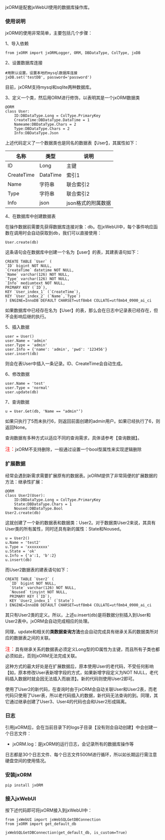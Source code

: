 
jxORM是配套jxWebUI使用的数据库操作库。

### 使用说明

jxORM的使用非常简单，主要包括几个步骤：

1、导入依赖

	from jxORM import jxORMLogger, ORM, DBDataType, ColType, jxDB

2、设置数据库连接
    
    #用默认设置，设置本地的mysql数据库连接
	jxDB.set('testDB', password='password')

目前，jxORM支持mysql和sqlite两种数据库。

3、定义一个类，然后用ORM进行修饰，以表明其是一个jxORM数据类

    @ORM
	class User:
        ID:DBDataType.Long = ColType.PrimaryKey
        CreateTime:DBDataType.DataTime = 1
        Nameame:DBDataType.Chars = 2
        Type:DBDataType.Chars = 2
        Info:DBDataType.Json

上述代码定义了一个数据类也是同名的数据表【User】，其属性如下：

| 名称         | 类型       | 说明          |
|------------|----------|-------------|
| ID         | Long     | 主键          |
| CreateTime | DataTime | 索引1         |
| Name       | 字符串      | 联合索引2       |
| Type       | 字符串      | 联合索引2       |
| Info       | json     | json格式的附属数据 |

4、在数据库中创建数据表

在操作数据前需要先获得数据库连接对象：db。在jxWebUI中，每个事件响应函数在调用时会自动获取到db，我们可以直接使用：

	User.create(db)

这条语句会在数据库中创建一个名为【user】的表，其建表语句如下：

    CREATE TABLE `User` (
    `ID` bigint NOT NULL,
    `CreateTime` datetime NOT NULL,
    `Name` varchar(126) NOT NULL,
    `Type` varchar(126) NOT NULL,
    `Info` mediumtext NOT NULL,
    PRIMARY KEY (`ID`),
    KEY `User_index_1` (`CreateTime`),
    KEY `User_index_2` (`Name`,`Type`)
    ) ENGINE=InnoDB DEFAULT CHARSET=utf8mb4 COLLATE=utf8mb4_0900_ai_ci

如果数据库中已经存在名为【User】的表，那么会在日志中记录表已经存在，但不会影响后继的执行。

5、插入数据

    user = User()
    user.Name = 'admin'
    user.Type = 'admin'
    user.Info = {'name': 'admin', 'pwd': '123456'}
    user.insert(db)

则会在表User中插入一条记录。ID、CreateTime会自动生成。

6、修改数据

    user.Name = 'test'
    user.Type = 'normal'
    user.update(db)

7、查询数据

    u = User.Get(db, 'Name == "admin"‘)

如果只执行了5而未执行6，则返回前面创建的admin用户。如果已经执行了6，则返回None。

查询数据有多种方式以适应不同的查询需求，具体请参考【查询数据】。

<font color=red size=3>注：</font>jxORM不支持删除，一般通过设置一个bool型属性来实现逻辑删除

### 扩展数据

经常会遇到新需求需要扩展原有的数据表。jxORM提供了非常简便的扩展数据的方法：继承性扩展：
    
    @ORM
    class User2(User):
        ID:DBDataType.Long = ColType.PrimaryKey
        State:DBDataType.Chars = 1
        Noused:DBDataType.Bool
    User2.create(db)

这就创建了一个新的数据表和数据类：User2。对于数据类User2来说，其具有User类的所有属性，同时还具有新的属性：State和Noused。

    u = User2()
    u.Name = 'test2'
    u.Type = 'xxxxxxxxx'
    u.State = 'ok'
    u.Info = {'a':1, 'b':2}
    u.insert(db)

而User2数据表的建表语句如下：

    CREATE TABLE `User2` (
      `ID` bigint NOT NULL,
      `State` varchar(126) NOT NULL,
      `Noused` tinyint NOT NULL,
      PRIMARY KEY (`ID`),
      KEY `User2_index_1` (`State`)
    ) ENGINE=InnoDB DEFAULT CHARSET=utf8mb4 COLLATE=utf8mb4_0900_ai_ci

其只有User2类的定义。所以，上述u.insert(db)是将数据分别插入到User和User2表中。jxORM会自动完成相应的处理。

同理，update和相关的**类数据查询方法**也会自动完成具有继承关系的数据类所对应的数据表之间的关联。

<font color=red size=3>注：</font>具有继承关系的数据表必须定义Long型的ID属性为主键，而且所有子类也都必须如此，否则jxORM无法完成关联。

这种方式的最大好处是在扩展数据后，原本使用User的老代码，不受任何影响【如，原本修改User表新增字段的方式，如果新增字段定义为NOT NULL，老代码插入数据时就会因无法插入而崩溃】。新的代码则使用User2即可。

使用了User2的新代码，在查询时由于jxORM会自动关联User和User2表，而老代码只使用了User表，所以老代码插入的数据，新代码无法查询的到。同理，其它通过继承创建了User3、User4的代码也会和User2形成隔离。

### 日志

引用jxORM后，会在当前目录下的logs子目录【没有则会自动创建】中会创建一个日志文件：

- jxORM.log：是jxORM的运行日志，会记录所有的数据库操作等

日志都是30个日志文件、每个日志文件500M进行循环，所以如长期运行需注意硬盘空间的使用情况。

### 安装jxORM

	pip install jxORM

### 接入jxWebUI

按下述代码即可将jxORM接入到jxWebUI中：

    from jxWebUI import jxWebSQLGetDBConnection
    from jxORM import get_default_db
    
    jxWebSQLGetDBConnection(get_default_db, is_custom=True)

